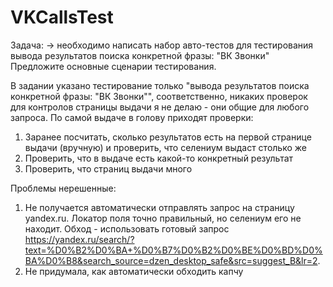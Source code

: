 # VKCallsTest

Задача:
-> необходимо написать набор авто-тестов для тестирования вывода результатов поиска конкретной фразы: "ВК Звонки"
Предложите основные сценарии тестирования.


В задании указано тестирование только "вывода результатов поиска конкретной фразы: "ВК Звонки"", соответственно, никаких проверок для контролов страницы выдачи я не делаю - они общие для любого запроса.
По самой выдаче в голову приходят проверки:
1. Заранее посчитать, сколько результатов есть на первой странице выдачи (вручную) и проверить, что селениум выдаст столько же
2. Проверить, что в выдаче есть какой-то конкретный результат
3. Проверить, что страниц выдачи много

Проблемы нерешенные:
1. Не получается автоматически отправлять запрос на страницу yandex.ru. Локатор поля точно правильный, но селениум его не находит. Обход - использовать готовый запрос https://yandex.ru/search/?text=%D0%B2%D0%BA+%D0%B7%D0%B2%D0%BE%D0%BD%D0%BA%D0%B8&search_source=dzen_desktop_safe&src=suggest_B&lr=2.
2. Не придумала, как автоматически обходить капчу

